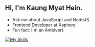 ## Hi, I'm Kaung Myat Hein.

- Ask me about JavaScript and NodeJS.
- Frontend Developer at Xsphere
- Fun fact: I'm an Ambivert.

[![My Skills](https://skillicons.dev/icons?i=bootstrap,tailwindcss,materialui,javascript,typescript,react,electron,redux,nextjs,vue,firebase,php,nodejs,express,mongodb,py,mysql,postgres,prisma,heroku,git,figma)](https://skillicons.dev)
